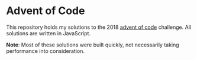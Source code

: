 # Advent of Code

This repository holds my solutions to the 2018 [advent of code](https://www.adventofcode.com/) challenge. All solutions are written in JavaScript.

**Note**: Most of these solutions were built quickly, not necessarily taking performance into consideration.